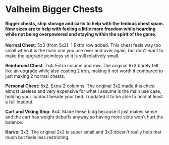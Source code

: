 # Valheim Bigger Chests

#### Bigger chests, ship storage and carts to help with the tedious chest spam. New sizes are to help with feeling a little more freedom while hoarding while not being overpowered and staying within the spirit of the game.

**Normal Chest**: 5x3 (from 5x2). 1 Extra row added. This chest feels way too small when it is the main one you use over and over again, but don't want to make the upgrade pointless so it is still relatively small.

**Reinforced Chest**: 7x4. Extra column and row. The original 6x3 barely felt like an upgrade while also costing 2 iron, making it not worth it compared to just making 2 normal chests.

**Personal Chest**: 5x2. Extra 2 columns. The original 3x2 made this chest almost useless and very expensive for what I assume is the main use case, holding your loadout beside your bed. I updated it to be able to hold at least a full loadout. 

**Cart and Viking Ship**: 8x4. Made these bidg because it just makes sense and the cart has weight debuffs anyway so having more slots won't hurt the balance.

**Karve**: 3x3. The original 2x2 is super small and 3x3 doesn't really help that much but feels less restricting.


